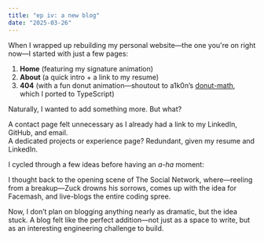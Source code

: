 ```yaml
---
title: "ep iv: a new blog"
date: "2025-03-26"
---
```


When I wrapped up rebuilding my personal website—the one you're on right now—I started with just a few pages:

1. **Home** (featuring my signature animation)  
2. **About** (a quick intro + a link to my resume)  
3. **404** (with a fun donut animation—shoutout to a1k0n’s [donut-math](https://www.a1k0n.net/2011/07/20/donut-math.html), which I ported to TypeScript)  

Naturally, I wanted to add something more. But what?  

A contact page felt unnecessary as I already had a link to my LinkedIn, GitHub, and email.  
A dedicated projects or experience page? Redundant, given my resume and LinkedIn.  

I cycled through a few ideas before having an _a-ha_ moment:  

I thought back to the opening scene of The Social Network, where—reeling from a breakup—Zuck drowns his sorrows, comes up with the idea for Facemash, and live-blogs the entire coding spree.

Now, I don’t plan on blogging anything nearly as dramatic, but the idea stuck. A blog felt like the perfect addition—not just as a space to write, but as an interesting engineering challenge to build.  
